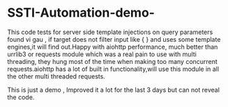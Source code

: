 # SSTI-Automation-demo-

This code tests for server side template injections on query parameters found vi gau , if target does not filter input like { } and uses some template engines,it will find out.Happy with aiohttp performance, much better than urrlib3 or requests module which was a real pain to use with multi threading, they hung most of the time when making too many concurrent requests.aiohttp has a lot of built in functionality,will use this module in all the other multi threaded requests.

This is just a demo , Improved it a lot for the last 3 days but can not reveal the code.
